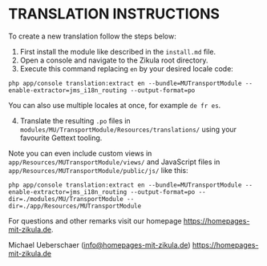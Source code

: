 # TRANSLATION INSTRUCTIONS

To create a new translation follow the steps below:

1. First install the module like described in the `install.md` file.
2. Open a console and navigate to the Zikula root directory.
3. Execute this command replacing `en` by your desired locale code:

`php app/console translation:extract en --bundle=MUTransportModule --enable-extractor=jms_i18n_routing --output-format=po`

You can also use multiple locales at once, for example `de fr es`.

4. Translate the resulting `.po` files in `modules/MU/TransportModule/Resources/translations/` using your favourite Gettext tooling.

Note you can even include custom views in `app/Resources/MUTransportModule/views/` and JavaScript files in `app/Resources/MUTransportModule/public/js/` like this:

`php app/console translation:extract en --bundle=MUTransportModule --enable-extractor=jms_i18n_routing --output-format=po --dir=./modules/MU/TransportModule --dir=./app/Resources/MUTransportModule`

For questions and other remarks visit our homepage https://homepages-mit-zikula.de.

Michael Ueberschaer (info@homepages-mit-zikula.de)
https://homepages-mit-zikula.de
